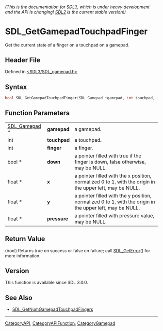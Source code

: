 ###### (This is the documentation for SDL3, which is under heavy development and the API is changing! [SDL2](https://wiki.libsdl.org/SDL2/) is the current stable version!)
# SDL_GetGamepadTouchpadFinger

Get the current state of a finger on a touchpad on a gamepad.

## Header File

Defined in [<SDL3/SDL_gamepad.h>](https://github.com/libsdl-org/SDL/blob/main/include/SDL3/SDL_gamepad.h)

## Syntax

```c
bool SDL_GetGamepadTouchpadFinger(SDL_Gamepad *gamepad, int touchpad, int finger, bool *down, float *x, float *y, float *pressure);
```

## Function Parameters

|                              |              |                                                                                                          |
| ---------------------------- | ------------ | -------------------------------------------------------------------------------------------------------- |
| [SDL_Gamepad](SDL_Gamepad) * | **gamepad**  | a gamepad.                                                                                               |
| int                          | **touchpad** | a touchpad.                                                                                              |
| int                          | **finger**   | a finger.                                                                                                |
| bool *                       | **down**     | a pointer filled with true if the finger is down, false otherwise, may be NULL.                          |
| float *                      | **x**        | a pointer filled with the x position, normalized 0 to 1, with the origin in the upper left, may be NULL. |
| float *                      | **y**        | a pointer filled with the y position, normalized 0 to 1, with the origin in the upper left, may be NULL. |
| float *                      | **pressure** | a pointer filled with pressure value, may be NULL.                                                       |

## Return Value

(bool) Returns true on success or false on failure; call
[SDL_GetError](SDL_GetError)() for more information.

## Version

This function is available since SDL 3.0.0.

## See Also

- [SDL_GetNumGamepadTouchpadFingers](SDL_GetNumGamepadTouchpadFingers)

----
[CategoryAPI](CategoryAPI), [CategoryAPIFunction](CategoryAPIFunction), [CategoryGamepad](CategoryGamepad)

